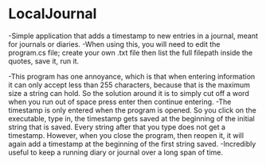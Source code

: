 # LocalJournal
-Simple application that adds a timestamp to new entries in a journal, meant for journals or diaries.
-When using this, you will need to edit the program.cs file; create your own .txt file then list the full filepath inside the quotes, save it, run it. 

-This program has one annoyance, which is that when entering information it can only accept less than 255 characters, because that is the maximum size a string can hold. So the solution around it is to simply cut off a word when you run out of space press enter then continue entering.
-The timestamp is only entered when the program is opened. So you click on the executable, type in, the timestamp gets saved at the beginning of the initial string that is saved. Every string after that you type does not get a timestamp. However, when you close the program, then reopen it, it will again add a timestamp at the beginning of the first string saved.
-Incredibly useful to keep a running diary or journal over a long span of time.
